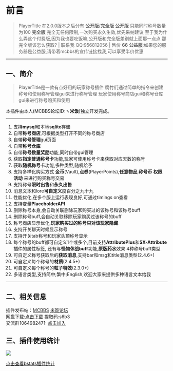 <!-- docs/PlayerTitle/zh_CN/README.md -->

# 前言
> PlayerTitle 在2.0.0版本之后分有 **公开版**/**完全版**
**公开版** 只能同时称号数量为100
**完全版** 完全无任何限制,一次购买永久生效,优先采纳建议
至于我为什么弄这个付费版,因为我也要吃饭嘛,公开版和完全版差别就上面那一点点
那完全版该怎么获取? | 联系我 QQ:956812056 | 售价 **66**
**公益服**:如果您的服务器是公益服,请带着mcbbs的宣传链接找我,可以享受半价优惠

------------
## 一、简介
> PlayerTitle是一款有点好用的玩家称号插件
腐竹们通过简单的指令来创建称号和使用称号管理gui来进行称号管理
玩家使用称号商店gui和称号仓库gui来进行称号购买和使用

本插件由本人(MCBBS论坛ID:**ヽ米饭**)独立开发完成。

------------
1. 支持**mysql**和本地**sqlite**存储
2. 自带**称号商店**,可根据类型打开不同的称号商店
3. 自带**称号管理**gui页面
4. 自带**称号仓库**
5. 自带**称号数量奖励**功能,同时自带gui管理
4. 获取**指定普通称号卡**功能,玩家可使用称号卡来获取对应天数的称号
5. 获取**随机称号卡**功能,多种类型,随机给予
5. 支持多样化购买方式 **金币**(Vault),**点券**(PlayerPoints),**任意物品**,**称号币** **权限** **活动** 来进行购买称号交易
6. 支持称号**限时出售**和**永久出售**
7. 消息文本和lore**可自定义**度百分之九十九
8. 性能优化,在多个服上运行表现良好,可通过timings on查看
9. 支持变量**PlaceholderAPI**
10. 删除称号本身,会自动关联删除玩家购买过的该称号和该称号buff
11. 删除称号buff,会自动关联移除玩家购买过该称号的buff
12. 称号商店显示优化,**玩家购买过的称号只对该玩家隐藏**
13. 支持开关聊天时候显示称号
14. 支持开关tab称号和玩家头顶称号显示
15. 每个称号的buff都可自定义1个或多个,目前支持**AttributePlus**和**SX-Attribute**插件的属性标签, 还有与**怪物休战buff**功能,**原版药水**效果 4种称号buff类型
16. 可自定义称号获取后的**获取消息**,支持bar和msg和title消息类型(2.4.6+)
17. 可自定义每个称号的**材质**(2.4.5+)
18. 可自定义每个称号的**粒子特效**(2.3.0+)
18. 多语言类型,支持简中;繁中;English,欢迎大家来提供多种语言文本给我
------------

## 二、相关信息
插件发布帖：[MCBBS](https://www.mcbbs.net/thread-1004671-1-1.html "点击进入")  [米饭论坛](https://bbs.ljxmc.top/topic/detail/4 "米饭论坛")  
网盘下载:[点击下载](https://pan.baidu.com/s/1kCUHRVxwXJcb_Mm-I0MYYw  "点击下载") 提取码:s6b3  
交流群1064982471: [点击加入](https://jq.qq.com/?_wv=1027&k=5sxTf8u "点击加入")

## 三、插件使用统计
![](https://bstats.org/signatures/bukkit/PlayerTitle.svg)

[点击查看bstats插件统计](https://bstats.org/plugin/bukkit/PlayerTitle/6913 "点击查看bstats插件统计")